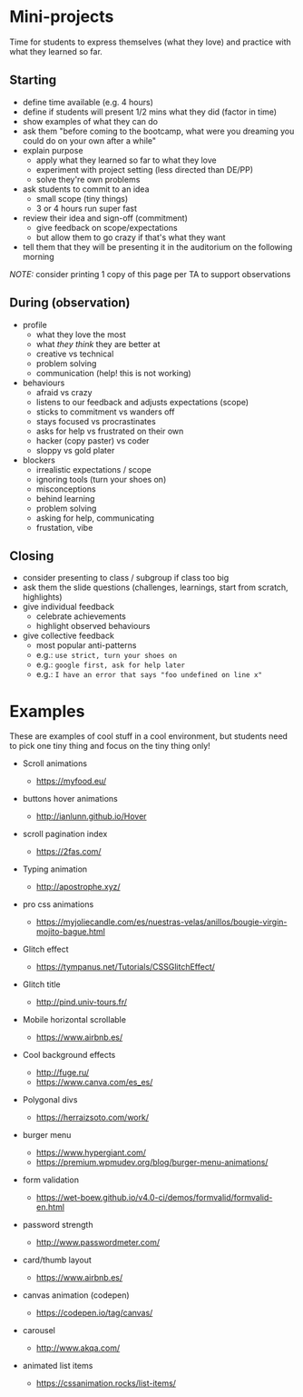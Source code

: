 # Mini-projects

Time for students to express themselves (what they love) and practice with what they learned so far.

## Starting
- define time available (e.g. 4 hours)
- define if students will present 1/2 mins what they did (factor in time)
- show examples of what they can do
- ask them "before coming to the bootcamp, what were you dreaming you could do on your own after a while"
- explain purpose
  - apply what they learned so far to what they love
  - experiment with project setting (less directed than DE/PP)
  - solve they're own problems
- ask students to commit to an idea
  - small scope (tiny things)
  - 3 or 4 hours run super fast
- review their idea and sign-off (commitment)
  - give feedback on scope/expectations
  - but allow them to go crazy if that's what they want
- tell them that they will be presenting it in the auditorium on the following morning

*NOTE:* consider printing 1 copy of this page per TA to support observations

## During (observation)
- profile
  - what they love the most
  - what *they think* they are better at
  - creative vs technical
  - problem solving
  - communication (help! this is not working)
- behaviours
  - afraid vs crazy
  - listens to our feedback and adjusts expectations (scope)
  - sticks to commitment vs wanders off
  - stays focused vs procrastinates
  - asks for help vs frustrated on their own
  - hacker (copy paster) vs coder
  - sloppy  vs gold plater
- blockers
  - irrealistic expectations / scope
  - ignoring tools (turn your shoes on)
  - misconceptions
  - behind learning
  - problem solving
  - asking for help, communicating
  - frustation, vibe

## Closing
- consider presenting to class / subgroup if class too big
- ask them the slide questions (challenges, learnings, start from scratch, highlights)
- give individual feedback
  - celebrate achievements
  - highlight observed behaviours
- give collective feedback
  - most popular anti-patterns
  - e.g.: `use strict, turn your shoes on`
  - e.g.: `google first, ask for help later`
  - e.g.: `I have an error that says "foo undefined on line x"`

# Examples

These are examples of cool stuff in a cool environment, but students need to pick one tiny thing and focus on the tiny thing only!

- Scroll animations
  - https://myfood.eu/

- buttons hover animations
  - http://ianlunn.github.io/Hover

- scroll pagination index
  - https://2fas.com/

- Typing animation
  - http://apostrophe.xyz/

- pro css animations
  - https://myjoliecandle.com/es/nuestras-velas/anillos/bougie-virgin-mojito-bague.html

- Glitch effect
  - https://tympanus.net/Tutorials/CSSGlitchEffect/

- Glitch title
  - http://pind.univ-tours.fr/

- Mobile horizontal scrollable
  - https://www.airbnb.es/

- Cool background effects
  - http://fuge.ru/
  - https://www.canva.com/es_es/

- Polygonal divs
  - https://herraizsoto.com/work/

- burger menu
  - https://www.hypergiant.com/
  - https://premium.wpmudev.org/blog/burger-menu-animations/

- form validation
  - https://wet-boew.github.io/v4.0-ci/demos/formvalid/formvalid-en.html

- password strength
  - http://www.passwordmeter.com/

- card/thumb layout
  - https://www.airbnb.es/

- canvas animation (codepen)
  - https://codepen.io/tag/canvas/

- carousel
  - http://www.akqa.com/

- animated list items
  - https://cssanimation.rocks/list-items/

